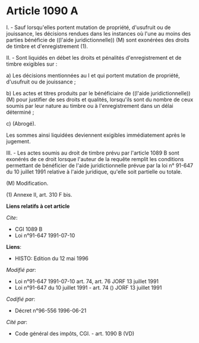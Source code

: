 # Article 1090 A

I. - Sauf lorsqu'elles portent mutation de propriété, d'usufruit ou de jouissance, les décisions rendues dans les instances
où l'une au moins des parties bénéficie de ((l'aide juridictionnelle)) (M) sont exonérées des droits de timbre et
d'enregistrement (1).

II. - Sont liquidés en débet les droits et pénalités d'enregistrement et de timbre exigibles sur :

a) Les décisions mentionnées au I et qui portent mutation de propriété, d'usufruit ou de jouissance ;

b) Les actes et titres produits par le bénéficiaire de ((l'aide juridictionnelle)) (M) pour justifier de ses droits et
qualités, lorsqu'ils sont du nombre de ceux soumis par leur nature au timbre ou à l'enregistrement dans un délai déterminé ;

c) (Abrogé).

Les sommes ainsi liquidées deviennent exigibles immédiatement après le jugement.

III. - Les actes soumis au droit de timbre prévu par l'article 1089 B sont exonérés de ce droit lorsque l'auteur de la
requête remplit les conditions permettant de bénéficier de l'aide juridictionnelle prévue par la loi n° 91-647 du 10 juillet
1991 relative à l'aide juridique, qu'elle soit partielle ou totale.

(M) Modification.

(1) Annexe II, art. 310 F bis.

**Liens relatifs à cet article**

_Cite_:

  - CGI 1089 B
  - Loi n°91-647 1991-07-10

**Liens**:

  - HISTO: Edition du 12 mai 1996

_Modifié par_:

  - Loi n°91-647 1991-07-10 art. 74, art. 76 JORF 13 juillet 1991
  - Loi n°91-647 du 10 juillet 1991 - art. 74 () JORF 13 juillet 1991

_Codifié par_:

  - Décret n°96-556 1996-06-21

_Cité par_:

  - Code général des impôts, CGI. - art. 1090 B (VD)
